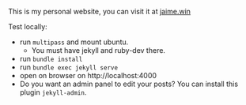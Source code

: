 This is my personal website, you can visit it at [jaime.win](http://jaime.win)

Test locally:

- run `multipass` and mount ubuntu.
  - You must have jekyll and ruby-dev there.
- run `bundle install`
- run `bundle exec jekyll serve`
- open on browser on http://localhost:4000
- Do you want an admin panel to edit your posts? You can install this plugin `jekyll-admin`.
